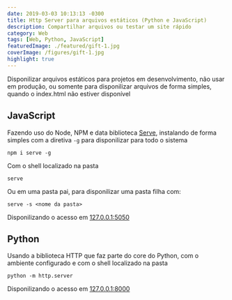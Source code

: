 ```yaml
---
date: 2019-03-03 10:13:13 -0300
title: Http Server para arquivos estáticos (Python e JavaScript)
description: Compartilhar arquivos ou testar um site rápido
category: Web
tags: [Web, Python, JavaScript]
featuredImage: ./featured/gift-1.jpg
coverImage: /figures/gift-1.jpg
highlight: true
---
```


Disponilizar arquivos estáticos para projetos em desenvolvimento, não usar em produção, ou somente para disponilizar arquivos de forma simples, quando o index.html não estiver disponível

## JavaScript

Fazendo uso do Node, NPM e data biblioteca [Serve](https://www.npmjs.com/package/serve), instalando de forma simples com a diretiva `-g` para disponilizar para todo o sistema

```shell
npm i serve -g
```

Com o shell localizado na pasta

```shell
serve
```

Ou em uma pasta pai, para disponilizar uma pasta filha com:

```shell
serve -s <nome da pasta>
```

Disponilizando o acesso em [127.0.0.1:5050](127.0.0.1:5050)

## Python

Usando a biblioteca HTTP que faz parte do core do Python, com o ambiente configurado e com o shell localizado na pasta

```shell
python -m http.server
```

Disponilizando o acesso em [127.0.0.1:8000](127.0.0.1:8000)
